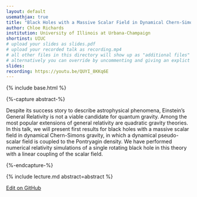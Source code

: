 ```yaml
---
layout: default
usemathjax: true
title: "Black Holes with a Massive Scalar Field in Dynamical Chern-Simons Gravity"
author: Chloe Richards
institution: University of Illinois at Urbana-Champaign
shortinst: UIUC
# upload your slides as slides.pdf
# upload your recorded talk as recording.mp4
# all other files in this directory will show up as "additional files"
# alternatively you can override by uncommenting and giving an explict URL:
slides: 
recording: https://youtu.be/QUYI_8KKq6E
---
```

{% include base.html %}

{%-capture abstract-%}

Despite its success story to describe astrophysical phenomena, Einstein’s General Relativity is not a viable candidate for quantum gravity. Among the most popular extensions of general relativity are quadratic gravity theories. In this talk, we will present first results for black holes with a massive scalar field in dynamical Chern-Simons gravity, in which a dynamical pseudo-scalar field is coupled to the Pontryagin density. We have performed numerical relativity simulations of a single rotating black hole in this theory with a linear coupling of the scalar field.

{%-endcapture-%}

<div class="col-xs-12" markdown="1">
{% include lecture.md abstract=abstract %}

[Edit on GitHub](https://github.com/EinsteinToolkit/et2021uiuc/edit/master/{{page.path}})
</div>
